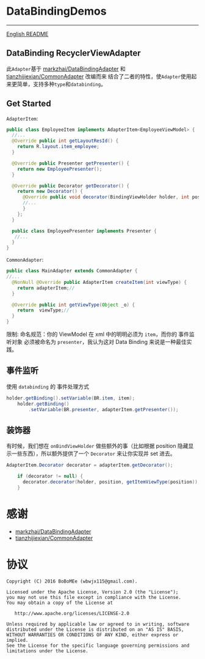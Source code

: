 # DataBindingDemos
----

[English README](https://github.com/BoBoMEe/DataBindingDemo/blob/master/README.md)

## DataBinding RecyclerViewAdapter

此`Adapter`基于 [markzhai/DataBindingAdapter](https://github.com/markzhai/DataBindingAdapter) 和 [tianzhijiexian/CommonAdapter](https://github.com/tianzhijiexian/CommonAdapter) 改编而来
结合了二者的特性，使`Adapter`使用起来更简单，支持多种`type`和`databinding`。

## Get Started


`AdapterItem`:

```Java
public class EmployeeItem implements AdapterItem<EmployeeViewModel> {
  //...
  @Override public int getLayoutResId() {
    return R.layout.item_employee;
  }

  @Override public Presenter getPresenter() {
    return new EmployeePresenter();
  }

  @Override public Decorator getDecorator() {
    return new Decorator() {
      @Override public void decorator(BindingViewHolder holder, int position, int viewType) {
      //...
      }
    };
  }

  public class EmployeePresenter implements Presenter {
   //...
  }
}
```

`CommonAdapter`:

```Java
public class MainAdapter extends CommonAdapter {
//...
  @NonNull @Override public AdapterItem createItem(int viewType) {
    return adapterItem;//
  }

  @Override public int getViewType(Object _o) {
    return  viewType;//
  }
}

```

限制: 命名规范：你的 ViewModel 在 xml 中的明明必须为 `item`，而你的 事件监听对象 必须被命名为 `presenter`，我认为这对 Data Binding 来说是一种最佳实践。

## 事件监听

使用 `databinding` 的 事件处理方式

```java
holder.getBinding().setVariable(BR.item, item);
    holder.getBinding()
        .setVariable(BR.presenter, adapterItem.getPresenter());
```

## 装饰器

有时候，我们想在 `onBindViewHolder` 做些额外的事（比如根据 position 隐藏显示一些东西），所以额外提供了一个 `Decorator` 来让你实现并 set 进去。

```java
AdapterItem.Decorator decorator = adapterItem.getDecorator();

    if (decorator != null) {
      decorator.decorator(holder, position, getItemViewType(position));
    }
```

# 感谢

- [markzhai/DataBindingAdapter](https://github.com/markzhai/DataBindingAdapter)
- [tianzhijiexian/CommonAdapter](https://github.com/tianzhijiexian/CommonAdapter)

# 协议

    Copyright (C) 2016 BoBoMEe (wbwjx115@gmail.com).

    Licensed under the Apache License, Version 2.0 (the "License");
    you may not use this file except in compliance with the License.
    You may obtain a copy of the License at

       http://www.apache.org/licenses/LICENSE-2.0

    Unless required by applicable law or agreed to in writing, software
    distributed under the License is distributed on an "AS IS" BASIS,
    WITHOUT WARRANTIES OR CONDITIONS OF ANY KIND, either express or implied.
    See the License for the specific language governing permissions and
    limitations under the License.